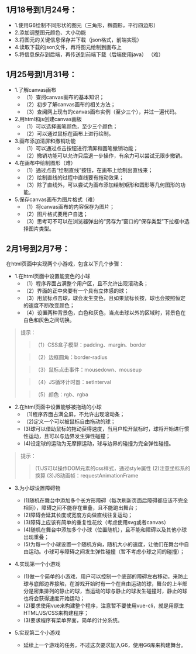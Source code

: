 ## 1月18号到1月24号：
 - 1.使用G6绘制不同形状的图元（三角形，椭圆形，平行四边形）
 - 2.添加调整图元颜色、大小功能
 - 3.将图元的关键信息保存并下载（json格式，前端实现）
 - 4.读取下载的json文件，再将图元绘制到画布上
 - 5.将信息保存到后端，再传送到前端下载（后端使用java） （难）

## 1月25号到1月31号：
- 1.了解canvas画布
   - （1）查阅canvas画布的基本知识；
   - （2）初步了解canvas画布的相关方法；
   - （3）查阅网上现有的canvas画布实例（至少三个），并过一遍代码。
- 2.用html和js创建canvas画板
   - （1）可以选择画笔颜色，至少三个颜色；
   - （2）可以通过鼠标在画布上进行绘制。
- 3.画布添加清屏和撤销功能
   - （1）可以通过点击按钮进行清屏和画笔撤销功能；
   - （2）撤销功能可以允许只后退一步操作，有余力可以尝试无限步撤销。
- 4.在画布中绘制图形（难）
  - （1）通过点击“绘制直线”按钮，在画布上绘制出直线来；
  - （2）绘制直线的过程中直线要有拖动效果；
  - （3）除了直线外，可以尝试为画布添加绘制矩形和圆形等几何图形的功能。
- 5.保存canvas画布为图片格式（难）
  - （1）将canvas画布的内容保存为图片；
  - （2）图片格式要用户自选；
  - （3）思考可不可以在浏览器弹出的“另存为”窗口的“保存类型”下拉框中选择图片类型。

## 2月1号到2月7号：
在html页面中实现两个小游戏，包含以下几个步骤：
- 1.在html页面中设置能变色的小球
  - （1）程序界面占满整个用户区，且不允许出现滚动条；
  - （2）界面的正中央要有一个具有立体感的球；
  - （3）用鼠标点击球，球会发生变色，且如果鼠标长按，球也会按照恒定的速度不断改变颜色；
  - （4）设置两种背景色，白色和灰色，当点击球以外的区域时，背景色在白色和灰色之间切换。
    
>提示：
>>（1）CSS盒子模型：padding、margin、border
> 
>>（2）边框圆角：border-radius
> 
>>（3）鼠标点击事件：mousedown、mouseup
> 
>>（4）JS循环计时器：setInterval
> 
>>（5）颜色：rgb、rgba


- 2.在html页面中设置能够被拖动的小球
    - （1)程序界面占满全屏，不允许出现滚动条；
    - （2)定义一个可以被鼠标自由拖动的球；
    -  (3)球可以借助鼠标的拖动获得速度，当用户松开鼠标时，球将开始进行惯性运动，且可以与边界发生弹性碰撞；
    -   (4)设定球的运动为无摩擦运动，球与边界的碰撞为完全弹性碰撞。
>提示：
>>(1)JS可以操作DOM元素的css样式，通过style属性
>>(2)注意坐标系的换算
>>(3)JS动画帧：requestAnimationFrame

- 3.为小球设置障碍物
  -  (1)随机在舞台中添加多个长方形障碍（每次刷新页面后障碍都应该不完全相同），障碍之间不能存在重叠，且不能跑出舞台；
  - (2)障碍会延其长度或宽度方向做直线往复运动；
  - (3)障碍上应该有简单的重复性花纹（考虑使用svg或者canvas）
  - (4)随机在舞台中添加多个小球（位置随机），且不能和障碍以及其他小球出现重叠；
  - (5)为每一个小球设置一个随机方向，随机大小的速度，让他们在舞台中自由运动。小球可与障碍之间发生弹性碰撞（暂不考虑小球之间的碰撞）；

- 4.实现第一个小游戏
  - (1)做一个简单的小游戏，用户可以控制一个底部的障碍左右移动，来防止球与底部边界接触，在游戏开始时有一个在自由运动的球，舞台的上半部分是密集排列的静止的球，当运动的球与静止的球发生碰撞时，静止的球也将会获得速度开始运动；
  - (2)要求使用vue来构建整个程序，注意暂不要使用vue-cli，就是用原生HTML/JS/CSS来构建程序；
  - (3)要求程序有菜单界面，简单的计分系统。

- 5.实现第二个小游戏
  - 延续上一个游戏的任务，不过这次要求加入G6，使用G6库来构建舞台。
